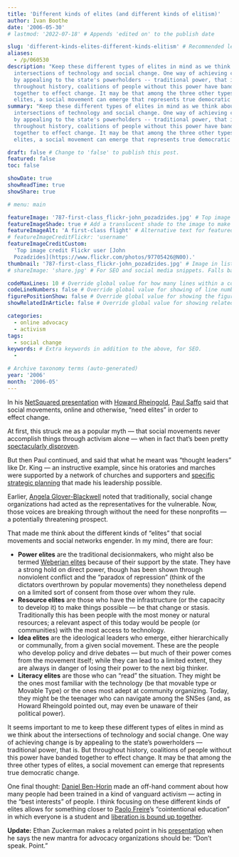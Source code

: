 ```yaml
---
title: 'Different kinds of elites (and different kinds of elitism)'
author: Ivan Boothe
date: '2006-05-30'
# lastmod: '2022-07-18' # Appends 'edited on' to the publish date

slug: 'different-kinds-elites-different-kinds-elitism' # Recommended length is 3 to 5 words.
aliases:
  - /p/060530
description: "Keep these different types of elites in mind as we think about the
  intersections of technology and social change. One way of achieving change is
  by appealing to the state's powerholders -- traditional power, that is. But
  throughout history, coalitions of people without this power have banded
  together to effect change. It may be that among the three other types of
  elites, a social movement can emerge that represents true democratic change." # For SEO and social media snippets.
summary: "Keep these different types of elites in mind as we think about the
  intersections of technology and social change. One way of achieving change is
  by appealing to the state's powerholders -- traditional power, that is. But
  throughout history, coalitions of people without this power have banded
  together to effect change. It may be that among the three other types of
  elites, a social movement can emerge that represents true democratic change." # For the post in lists.

draft: false # Change to 'false' to publish this post.
featured: false
toc: false

showDate: true
showReadTime: true
showShare: true

# menu: main

featureImage: '787-first-class_flickr-john_pozadzides.jpg' # Top image on post.
featureImageShade: true # Add a translucent shade to the image to make overlaid text easier to read.
featureImageAlt: 'A first-class flight' # Alternative text for featured image.
# featureImageCreditFlickr: 'username'
featureImageCreditCustom:
  'Top image credit Flickr user [John
  Pozadzides](https://www.flickr.com/photos/97705426@N00).'
thumbnail: '787-first-class_flickr-john_pozadzides.jpg' # Image in lists of posts.
# shareImage: 'share.jpg' # For SEO and social media snippets. Falls back to thumbnail (if set) or featureImage.

codeMaxLines: 10 # Override global value for how many lines within a code block before auto-collapsing.
codeLineNumbers: false # Override global value for showing of line numbers within code block.
figurePositionShow: false # Override global value for showing the figure label.
showRelatedInArticle: false # Override global value for showing related posts in this series at the end of the content.

categories:
  - online advocacy
  - activism
tags:
  - social change
keywords: # Extra keywords in addition to the above, for SEO.
  -

# Archive taxonomy terms (auto-generated)
year: '2006'
month: '2006-05'
---
```


In his
[NetSquared presentation](https://web.archive.org/web/20061009224506/http://www.netsquared.org/conference/conference-sessions/making-the-most-of-disruption)
with [Howard Rheingold](https://rheingold.com/),
[Paul Saffo](https://web.archive.org/web/20061009230616/http://www.netsquared.org/conference/confirmed-presenters/paul-saffo-director-and-roy-amara-fellow-institute-for-the-future)
said that social movements, online and otherwise, “need elites” in order to
effect change.

At first, this struck me as a popular myth — that social movements never
accomplish things through activism alone — when in fact that’s been pretty
[spectacularly disproven](https://www.nonviolent-conflict.org/force-powerful-english/).

But then Paul continued, and said that what he meant was “thought leaders” like
Dr. King — an instructive example, since his oratories and marches were
supported by a network of churches and supporters and
[specific strategic planning](https://highlandercenter.org/) that made his
leadership possible.

Earlier,
[Angela Glover-Blackwell](https://web.archive.org/web/20061009234211/http://www.netsquared.org/conference/conference-sessions/conversation-with-angela-glover-blackwell)
noted that traditionally, social change organizations had acted as the
representatives for the vulnerable. Now, those voices are breaking through
without the need for these nonprofits — a potentially threatening prospect.

That made me think about the different kinds of “elites” that social movements
and social networks engender. In my mind, there are four:

- **Power elites** are the traditional decisionmakers, who might also be termed
  [Weberian elites](https://en.wikipedia.org/wiki/Monopoly_on_violence) because
  of their support by the state. They have a strong hold on direct power, though
  has been shown through nonviolent conflict and the “paradox of repression”
  (think of the dictators overthrown by popular movements) they nonetheless
  depend on a limited sort of consent from those over whom they rule.
- **Resource elites** are those who have the infrastructure (or the capacity to
  develop it) to make things possible — be that change or stasis. Traditionally
  this has been people with the most money or natural resources; a relevant
  aspect of this today would be people (or communities) with the most access
  to technology.
- **Idea elites** are the ideological leaders who emerge, either hierarchically
  or communally, from a given social movement. These are the people who develop
  policy and drive debates — but much of their power comes from the movement
  itself; while they can lead to a limited extent, they are always in danger of
  losing their power to the next big thinker.
- **Literacy elites** are those who can “read” the situation. They might be the
  ones most familiar with the technology (be that movable type or Movable Type)
  or the ones most adept at community organizing. Today, they might be the
  teenager who can navigate among the SNSes (and, as Howard Rheingold pointed
  out, may even be unaware of their political power).

It seems important to me to keep these different types of elites in mind as we
think about the intersections of technology and social change. One way of
achieving change is by appealing to the state’s powerholders — traditional
power, that is. But throughout history, coalitions of people without this power
have banded together to effect change. It may be that among the three other
types of elites, a social movement can emerge that represents true
democratic change.

One final thought:
[Daniel Ben-Horin](https://web.archive.org/web/20071009155523/http://www.netsquared.org/2006/conference/confirmed-presenters/daniel-ben-horin-founder-and-president-compumentor)
made an off-hand comment about how many people had been trained in a kind of
vanguard activism — acting in the “best interests” of people. I think focusing
on these different kinds of elites allows for something closer to
[Paolo Freire](https://infed.org/mobi/paulo-freire-dialogue-praxis-and-education/)’s
“cointentional education” in which everyone is a student and
[liberation is bound up together](https://web.archive.org/web/20061230064445/http://www.ssc.wisc.edu/~oliver/soc220/Lectures220/General/AntiRacism%20Quotes.htm).

**Update:** Ethan Zuckerman makes a related point in his
[presentation](https://ethanzuckerman.com/2006/05/30/my-talk/ 'Read the entire presentation at the NetSquared conference.')
when he says the new mantra for advocacy organizations should be: “Don’t
speak. Point.”
